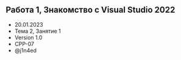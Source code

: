## Работа 1, Знакомство с Visual Studio 2022

- 20.01.2023
- Тема 2, Занятие 1
- Version 1.0
- CPP-07
- @j1n4ed